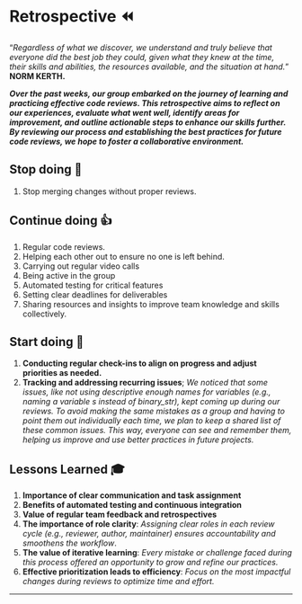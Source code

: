 <!-- this template is for inspiration, feel free to change it however you like! -->

# Retrospective :rewind:

“_Regardless of what we discover, we understand and truly believe that everyone did the best job they could, given what they knew at the time, their skills and abilities, the resources available, and the situation at hand._” __NORM KERTH.__

__*Over the past weeks, our group embarked on the journey of learning and practicing effective code reviews. This retrospective aims to reflect on our experiences, evaluate what went well, identify areas for improvement, and outline actionable steps to enhance our skills further. By reviewing our process and establishing the best practices for future code reviews, we hope to foster a collaborative environment.*__

## Stop doing :no_good:

   1. Stop merging changes without proper reviews.

## Continue doing :thumbsup:

   1. Regular code reviews.
   2. Helping each other out to ensure no one is left behind.
   3. Carrying out regular video calls
   4. Being active in the group
   5. Automated testing for critical features
   6. Setting clear deadlines for deliverables
   7. Sharing resources and insights to improve team knowledge and skills collectively.

## Start doing :rocket:

   1. __Conducting regular check-ins to align on progress and adjust priorities as needed.__
   2. __Tracking and addressing recurring issues__; _We noticed that some issues, like not using descriptive enough names for variables (e.g., naming a variable s instead of binary_str), kept coming up during our reviews. To avoid making the same mistakes as a group and having to point them out individually each time, we plan to keep a shared list of these common issues. This way, everyone can see and remember them, helping us improve and use better practices in future projects._

## Lessons Learned :mortar_board:

1. __Importance of clear communication and task assignment__
2. __Benefits of automated testing and continuous integration__
3. __Value of regular team feedback and retrospectives__
4. __The importance of role clarity__: _Assigning clear roles in each review cycle (e.g., reviewer, author, maintainer) ensures accountability and smoothens the workflow_.
5. __The value of iterative learning__: _Every mistake or challenge faced during this process offered an opportunity to grow and refine our practices._
6. __Effective prioritization leads to efficiency__: _Focus on the most impactful changes during reviews to optimize time and effort._

---
